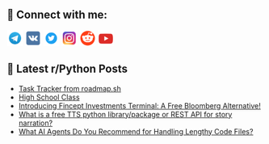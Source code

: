 ## 🔎 Connect with me:
[<img src="https://github.com/bullbesh/bullbesh/blob/main/images/Telegram.png" width="32" height="32" />](https://t.me/bullbesh)
[<img src="https://github.com/bullbesh/bullbesh/blob/main/images/VK.png" width="32" height="32" />](https://vk.com/bullbesh)
[<img src="https://github.com/bullbesh/bullbesh/blob/main/images/Twitter.png" width="32" height="32" />](https://twitter.com/bullbesh1)
[<img src="https://github.com/bullbesh/bullbesh/blob/main/images/Instagram.png" width="32" height="32" />](https://www.instagram.com/bullbesh)
[<img src="https://github.com/bullbesh/bullbesh/blob/main/images/Reddit.png" width="32" height="32" />](https://www.reddit.com/user/bullbesh)
[<img src="https://github.com/bullbesh/bullbesh/blob/main/images/YouTube.png" width="32" height="32" />](https://www.youtube.com/channel/UCtfjRs6uzgq5mfm8S06WTcg)

## 📕 Latest r/Python Posts
<!-- BLOG-POST-LIST:START -->
- [Task Tracker from roadmap.sh](https://www.reddit.com/r/Python/comments/1f6qjdj/task_tracker_from_roadmapsh/)
- [High School Class](https://www.reddit.com/r/Python/comments/1f6p0ks/high_school_class/)
- [Introducing Fincept Investments Terminal: A Free Bloomberg Alternative!](https://www.reddit.com/r/Python/comments/1f6of48/introducing_fincept_investments_terminal_a_free/)
- [What is a free TTS python library/package or REST API for story narration?](https://www.reddit.com/r/Python/comments/1f6mhzk/what_is_a_free_tts_python_librarypackage_or_rest/)
- [What AI Agents Do You Recommend for Handling Lengthy Code Files?](https://www.reddit.com/r/Python/comments/1f6llfg/what_ai_agents_do_you_recommend_for_handling/)
<!-- BLOG-POST-LIST:END -->
